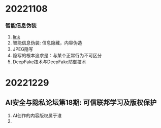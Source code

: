 # 20221108
### 智能信息伪装
1. [link](https://www.bilibili.com/video/BV1xN411Z7Tt/?spm_id_from=333.999.0.0&vd_source=6a269b59959fce1049e36a1aac54747c)
2. 智能信息伪装: 信息隐藏，内容伪造
3. JPEG隐写
4. 隐写的根本追求是：与某个正常行为不可区分
5. DeepFake技术与DeepFake防御技术
# 20221229
## AI安全与隐私论坛第18期: 可信联邦学习及版权保护
1. AI创作的内容版权属于谁
2. 
